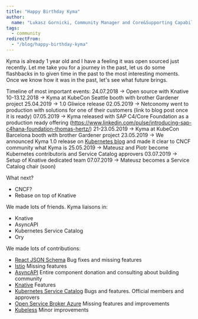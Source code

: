 ```yaml
---
title: "Happy Birthday Kyma"
author:
  name: "Lukasz Gornicki, Community Manager and Core&Supporting Capability Owner"
tags: 
  - community
redirectFrom:
  - "/blog/happy-birthday-kyma"
---
```


Kyma is already 1 year old and I have a feeling it was open sourced just recently. Let me take you for a journey in the past, let us do some flashbacks in to given time in the past to the most interesting moments. Once we know how it was in the past, let's see what future brings.

<!-- overview -->

Timeline of most important events:
24.07.2018 -> Open source with Knative
10-13.12.2018 -> Kyma at KubeCon Seattle booth with brother Gardener project
25.04.2019 -> 1.0 Gliwice release
02.05.2019 -> Netconomy went to production with solutions for one of their customers (link to blog post once it is ready)
07.05.2019 -> Kyma released with SAP C4/Core Foundation as a production ready offering (https://www.linkedin.com/pulse/introducing-sap-c4hana-foundation-thomas-hertz/)
21-23.05.2019 -> Kyma at KubeCon Barcelona booth with brother Gardener project
23.05.2019 -> We announced Kyma 1.0 release on [Kubernetes blog](https://kubernetes.io/blog/2019/05/23/kyma-extend-and-build-on-kubernetes-with-ease/) and made it clear to CNCF community what Kyma is
25.05.2019 -> Mateusz and Piotr become Kubernetes contributoris and Service Catalog approvers
03.07.2019 -> Setup of Knative dedicated team
07.07.2019 -> Mateusz becomes a Service Catalog chair (soon)

What next?
- CNCF?
- Rebase on top of Knative

We made lots of friends. Kyma liaisons in:
- Knative
- AsyncAPI
- Kubernetes Service Catalog
- Ory

We made lots of contributions:
- [React JSON Schema](https://github.com/mozilla-services/react-jsonschema-form)	Bug fixes and missing features
- [Istio](https://github.com/istio/istio)	Missing features
- [AsyncAPI](https://github.com/asyncapi/asyncapi-react)	Entire component donation and consulting about building community
- [Knative](https://github.com/knative/eventing)	Features
- [Kubernetes Service Catalog](https://github.com/kubernetes-sigs/service-catalog)	Bugs and features. Official members and approvers
- [Open Service Broker Azure](https://github.com/Azure/open-service-broker-azure)	Missing features and improvements
- [Kubeless](https://github.com/kubeless/kubeless)	Minor improvements
